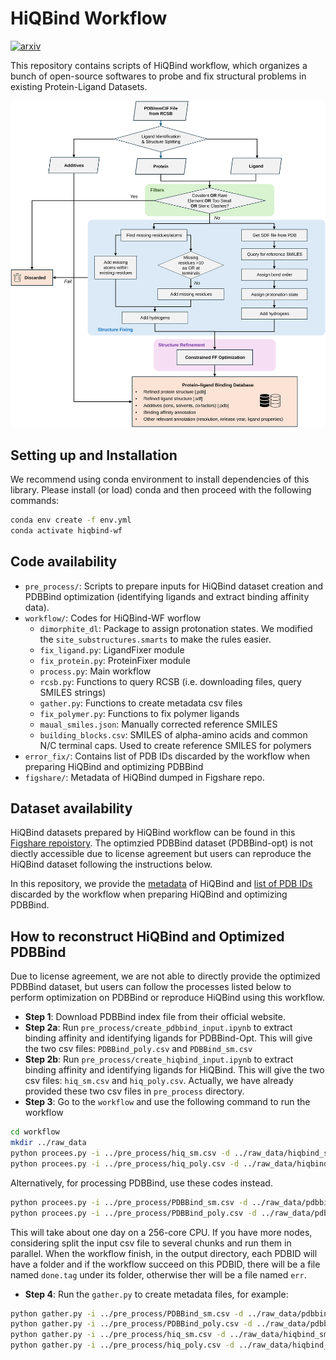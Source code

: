 # HiQBind Workflow

[![arxiv](https://img.shields.io/badge/arXiv-2411.01223-blue)](https://arxiv.org/abs/2411.01223)

This repository contains scripts of HiQBind workflow, which organizes a bunch of open-source softwares to probe and fix structural problems in existing Protein-Ligand Datasets.

![workflow](assets/workflow.svg)

## Setting up and Installation

We recommend using conda environment to install dependencies of this library. Please install (or load) conda and then proceed with the following commands:
```bash
conda env create -f env.yml
conda activate hiqbind-wf
```  

## Code availability

+ `pre_process/`: Scripts to prepare inputs for HiQBind dataset creation and PDBBind optimization (identifying ligands and extract binding affinity data).
+ `workflow/`: Codes for HiQBind-WF worflow
  - `dimorphite_dl`: Package to assign protonation states. We modified the `site_substructures.smarts` to make the rules easier.
  - `fix_ligand.py`: LigandFixer module
  - `fix_protein.py`: ProteinFixer module
  - `process.py`: Main workflow
  - `rcsb.py`: Functions to query RCSB (i.e. downloading files, query SMILES strings)
  - `gather.py`: Functions to create metadata csv files
  - `fix_polymer.py`: Functions to fix polymer ligands
  - `maual_smiles.json`: Manually corrected reference SMILES
  - `building_blocks.csv`: SMILES of alpha-amino acids and common N/C terminal caps. Used to create reference SMILES for polymers
+ `error_fix/`: Contains list of PDB IDs discarded by the workflow when preparing HiQBind and optimizing PDBBind
+ `figshare/`: Metadata of HiQBind dumped in Figshare repo.

## Dataset availability

HiQBind datasets prepared by HiQBind workflow can be found in this [Figshare repoistory](https://doi.org/10.6084/m9.figshare.27430305).
The optimzied PDBBind dataset (PDBBind-opt) is not diectly accessible due to license agreement but users can reproduce the HiQBind dataset following the instructions below.

In this repository, we provide the [metadata](figshare/hiqbind_metadata.csv) of HiQBind and [list of PDB IDs](error_fix/) discarded by the workflow when preparing HiQBind and optimizing PDBBind.

## How to reconstruct HiQBind and Optimized PDBBind

Due to license agreement, we are not able to directly provide the optimized PDBBind dataset, but users can follow the processes listed below to perform optimization on PDBBind or reproduce HiQBind using this workflow.

+ **Step 1**: Download PDBBind index file from their official website.
+ **Step 2a**: Run `pre_process/create_pdbbind_input.ipynb` to extract binding affinity and identifying ligands for PDBBind-Opt. This will give the two csv files: `PDBBind_poly.csv` and `PDBBind_sm.csv`
+ **Step 2b**: Run `pre_process/create_hiqbind_input.ipynb` to extract binding affinity and identifying ligands for HiQBind. This will give the two csv files: `hiq_sm.csv` and `hiq_poly.csv`. Actually, we have already provided these two csv files in `pre_process` directory.
+ **Step 3**: Go to the `workflow` and use the following command to run the workflow
```bash
cd workflow
mkdir ../raw_data
python procees.py -i ../pre_process/hiq_sm.csv -d ../raw_data/hiqbind_sm
python procees.py -i ../pre_process/hiq_poly.csv -d ../raw_data/hiqbind_poly --poly
```
Alternatively, for processing PDBBind, use these codes instead.
```bash
python procees.py -i ../pre_process/PDBBind_sm.csv -d ../raw_data/pdbbind_opt_sm
python procees.py -i ../pre_process/PDBBind_poly.csv -d ../raw_data/pdbbind_opt_poly --poly
```
This will take about one day on a 256-core CPU. If you have more nodes, considering split the input csv file to several chunks and run them in parallel. When the workflow finish, in the output directory, each PDBID will have a folder and if the workflow succeed on this PDBID, there will be a file named `done.tag` under its folder, otherwise ther will be a file named `err`. 
+ **Step 4**: Run the `gather.py` to create metadata files, for example:
```bash
python gather.py -i ../pre_process/PDBBind_sm.csv -d ../raw_data/pdbbind_opt_sm -o ../figshare/pdbbind_opt_sm_metadata.csv
python gather.py -i ../pre_process/PDBBind_poly.csv -d ../raw_data/pdbbind_opt_poly -o ../figshare/pdbbind_opt_poly_metadata.csv
python gather.py -i ../pre_process/hiq_sm.csv -d ../raw_data/hiqbind_sm -o ../figshare/hiqbind_sm_metadata.csv
python gather.py -i ../pre_process/hiq_poly.csv -d ../raw_data/hiqbind_poly -o ../figshare/hiqbind_poly_metadata.csv
```